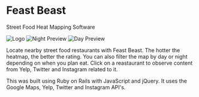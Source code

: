 # Feast Beast
Street Food Heat Mapping Software

![Logo](http://s8.postimg.org/o3kojl13p/Screen_Shot_2015_04_20_at_21_39_48.png)
![Night Preview](http://s16.postimg.org/f924hgwhx/Screen_Shot_2015_04_20_at_20_53_27.png)
![Day Preview](http://s15.postimg.org/yngbq4niz/Screen_Shot_2015_04_20_at_20_54_09.png)

Locate nearby street food restaurants with Feast Beast. The hotter the heatmap, the better the rating. You can also filter the map by day or night depending on when you plan eat. Click on a reastaurant to observe content from Yelp, Twitter and Instagram related to it.

This was built using Ruby on Rails with JavaScript and jQuery. It uses the Google Maps, Yelp, Twitter and Instagram API's.
